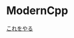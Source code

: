 # ModernCpp

[これをやる](https://www.amazon.co.jp/Modern-C-%E3%83%81%E3%83%A3%E3%83%AC%E3%83%B3%E3%82%B8-%E2%80%95C-17%E3%83%97%E3%83%AD%E3%82%B0%E3%83%A9%E3%83%9F%E3%83%B3%E3%82%B0%E5%8A%9B%E3%82%92%E9%8D%9B%E3%81%88%E3%82%8B100%E5%95%8F/dp/4873118697?__mk_ja_JP=%E3%82%AB%E3%82%BF%E3%82%AB%E3%83%8A&crid=UWXEW5X6CX2Q&dib=eyJ2IjoiMSJ9.JpCxz0YmpWFCRFRMFWzphPxBMpysiXbVNPsAa_Y6objSdI_l8oyp9p-5M1IJAIYFy-ubIyhmGIUmNjPmCrukFxMgZlqtoxWVRLSyddjxa0d3WVGPsaMvlMcQv9PN_TiJII0zHTsDYAI9LmJUeQDXNPuvPoVx5ow8bNlu1rZXKDhZEvLFvahnDjJxLt6WSI9jGH7lONMVsK_7X1xVjVV6w-U0J2Oa2PKOSlq0raAnW7vQvDiOmKyI_2eIYeu42FwQncExDXhSYGrUeSLyb_3DbmMIsDkNPCe3G-3BsKqSELw.zJwdWKX_JSFGQJqaHyfXDR0JfZqR61SCZ8o1yQrB7J0&dib_tag=se&keywords=modern+c%2B%2B+challenge&qid=1725357676&sprefix=modern+c+challenge%2Caps%2C176&sr=8-5&linkCode=ll1&tag=twitter_chai-22&linkId=b0b32130ef37a12df346f7bdd72a6f57&language=ja_JP&ref_=as_li_ss_tl)
